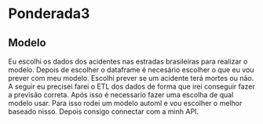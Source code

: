 # Ponderada3

## Modelo
Eu escolhi os dados dos acidentes nas estradas brasileiras para realizar o modelo. Depois de escolher o dataframe é necesário escolher o que eu vou prever com meu modelo. Escolhi prever se um acidente terá mortes ou não. A seguir eu precisei farei o ETL dos dados de forma que irei conseguir fazer a previsão correta. Após isso é necessario fazer uma escolha de qual modelo usar. Para isso rodei um modelo automl e vou escolher o melhor baseado nisso. Depois consigo connectar com a minh API.
